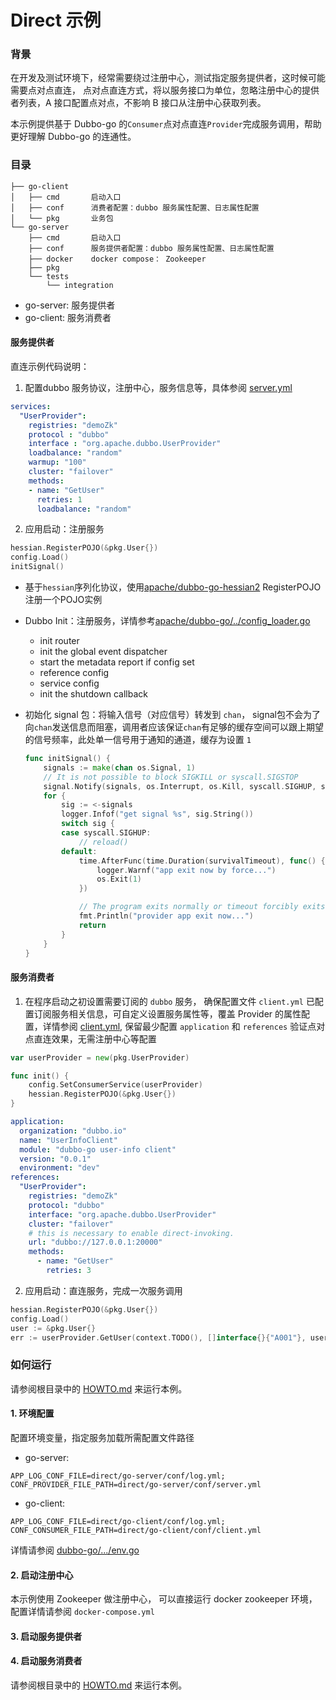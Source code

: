 # Direct 示例

### 背景

在开发及测试环境下，经常需要绕过注册中心，测试指定服务提供者，这时候可能需要点对点直连，
点对点直连方式，将以服务接口为单位，忽略注册中心的提供者列表，A 接口配置点对点，不影响 B 接口从注册中心获取列表。

本示例提供基于 Dubbo-go 的`Consumer`点对点直连`Provider`完成服务调用，帮助更好理解 Dubbo-go 的连通性。


### 目录

```
├── go-client     
│   ├── cmd       启动入口
│   ├── conf      消费者配置：dubbo 服务属性配置、日志属性配置
│   └── pkg       业务包  
└── go-server     
    ├── cmd       启动入口
    ├── conf      服务提供者配置：dubbo 服务属性配置、日志属性配置
    ├── docker    docker compose： Zookeeper 
    ├── pkg
    └── tests
        └── integration
```

- go-server: 服务提供者
- go-client: 服务消费者

#### 服务提供者

直连示例代码说明：

1. 配置dubbo 服务协议，注册中心，服务信息等，具体参阅 [server.yml](go-server/conf/server.yml)

```yaml
services:
  "UserProvider":
    registries: "demoZk"
    protocol : "dubbo"
    interface : "org.apache.dubbo.UserProvider"
    loadbalance: "random"
    warmup: "100"
    cluster: "failover"
    methods:
    - name: "GetUser"
      retries: 1
      loadbalance: "random"
```

2. 应用启动：注册服务

```go
hessian.RegisterPOJO(&pkg.User{})
config.Load()
initSignal()
```

- 基于`hessian`序列化协议，使用[apache/dubbo-go-hessian2](https://github.com/apache/dubbo-go-hessian2) RegisterPOJO注册一个POJO实例
- Dubbo Init：注册服务，详情参考[apache/dubbo-go/../config_loader.go](https://dubbo.apache.org/dubbo-go/v3/blob/master/config/config_loader.go)
    - init router
    - init the global event dispatcher
    - start the metadata report if config set
    - reference config
    - service config
    - init the shutdown callback
- 初始化 signal 包：将输入信号（对应信号）转发到 `chan`， signal包不会为了向`chan`发送信息而阻塞，调用者应该保证`chan`有足够的缓存空间可以跟上期望的信号频率，此处单一信号用于通知的通道，缓存为设置 `1`
    
    ```go
    func initSignal() {
        signals := make(chan os.Signal, 1)
        // It is not possible to block SIGKILL or syscall.SIGSTOP
        signal.Notify(signals, os.Interrupt, os.Kill, syscall.SIGHUP, syscall.SIGQUIT, syscall.SIGTERM, syscall.SIGINT)
        for {
            sig := <-signals
            logger.Infof("get signal %s", sig.String())
            switch sig {
            case syscall.SIGHUP:
                // reload()
            default:
                time.AfterFunc(time.Duration(survivalTimeout), func() {
                    logger.Warnf("app exit now by force...")
                    os.Exit(1)
                })
    
                // The program exits normally or timeout forcibly exits.
                fmt.Println("provider app exit now...")
                return
            }
        }
    }
    ```

#### 服务消费者

1. 在程序启动之初设置需要订阅的 `dubbo` 服务，
   确保配置文件 `client.yml` 已配置订阅服务相关信息，可自定义设置服务属性等，覆盖 Provider 的属性配置，详情参阅 [client.yml](go-client/conf/client.yml),
   保留最少配置 `application` 和 `references` 验证点对点直连效果，无需注册中心等配置

```go
var userProvider = new(pkg.UserProvider)

func init() {
    config.SetConsumerService(userProvider)
    hessian.RegisterPOJO(&pkg.User{})
}
```

```yaml
application:
  organization: "dubbo.io"
  name: "UserInfoClient"
  module: "dubbo-go user-info client"
  version: "0.0.1"
  environment: "dev"
references:
  "UserProvider":
    registries: "demoZk"
    protocol: "dubbo"
    interface: "org.apache.dubbo.UserProvider"
    cluster: "failover"
    # this is necessary to enable direct-invoking.
    url: "dubbo://127.0.0.1:20000"
    methods:
      - name: "GetUser"
        retries: 3
```

2. 应用启动：直连服务，完成一次服务调用

```go
hessian.RegisterPOJO(&pkg.User{})
config.Load()
user := &pkg.User{}
err := userProvider.GetUser(context.TODO(), []interface{}{"A001"}, user)
```


### 如何运行
请参阅根目录中的 [HOWTO.md](../HOWTO_zh.md) 来运行本例。
#### 1. 环境配置

配置环境变量，指定服务加载所需配置文件路径

- go-server:

```shell
APP_LOG_CONF_FILE=direct/go-server/conf/log.yml;
CONF_PROVIDER_FILE_PATH=direct/go-server/conf/server.yml
```

- go-client:

```shell
APP_LOG_CONF_FILE=direct/go-client/conf/log.yml;
CONF_CONSUMER_FILE_PATH=direct/go-client/conf/client.yml
```

详情请参阅 [dubbo-go/.../env.go](https://dubbo.apache.org/dubbo-go/v3/blob/master/common/constant/env.go)


#### 2. 启动注册中心

本示例使用 Zookeeper 做注册中心， 可以直接运行 docker zookeeper 环境，配置详情请参阅 `docker-compose.yml`

#### 3. 启动服务提供者
#### 4. 启动服务消费者


请参阅根目录中的 [HOWTO.md](../HOWTO_zh.md) 来运行本例。

